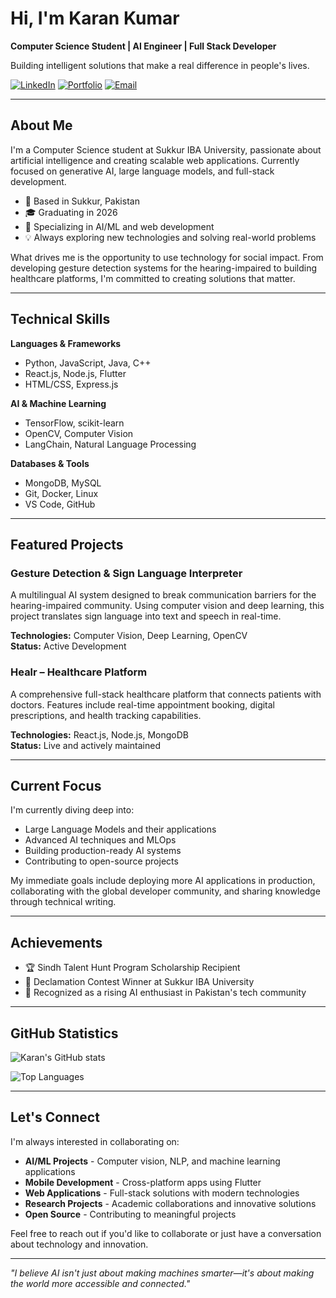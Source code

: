 # Hi, I'm Karan Kumar

**Computer Science Student | AI Engineer | Full Stack Developer**

Building intelligent solutions that make a real difference in people's lives.

[![LinkedIn](https://img.shields.io/badge/LinkedIn-0077B5?style=for-the-badge&logo=linkedin&logoColor=white)](https://linkedin.com/in/karantejwani/)
[![Portfolio](https://img.shields.io/badge/Portfolio-FF5722?style=for-the-badge&logo=google-chrome&logoColor=white)](https://karantejwani.github.io/portfolio)
[![Email](https://img.shields.io/badge/Email-D14836?style=for-the-badge&logo=gmail&logoColor=white)](mailto:karantejwani48@gmail.com)

---

## About Me

I'm a Computer Science student at Sukkur IBA University, passionate about artificial intelligence and creating scalable web applications. Currently focused on generative AI, large language models, and full-stack development.

- 📍 Based in Sukkur, Pakistan
- 🎓 Graduating in 2026
- 🔬 Specializing in AI/ML and web development
- 💡 Always exploring new technologies and solving real-world problems

What drives me is the opportunity to use technology for social impact. From developing gesture detection systems for the hearing-impaired to building healthcare platforms, I'm committed to creating solutions that matter.

---

## Technical Skills

**Languages & Frameworks**
- Python, JavaScript, Java, C++
- React.js, Node.js, Flutter
- HTML/CSS, Express.js

**AI & Machine Learning**
- TensorFlow, scikit-learn
- OpenCV, Computer Vision
- LangChain, Natural Language Processing

**Databases & Tools**
- MongoDB, MySQL
- Git, Docker, Linux
- VS Code, GitHub

---

## Featured Projects

### Gesture Detection & Sign Language Interpreter
A multilingual AI system designed to break communication barriers for the hearing-impaired community. Using computer vision and deep learning, this project translates sign language into text and speech in real-time.

**Technologies:** Computer Vision, Deep Learning, OpenCV  
**Status:** Active Development

### Healr – Healthcare Platform
A comprehensive full-stack healthcare platform that connects patients with doctors. Features include real-time appointment booking, digital prescriptions, and health tracking capabilities.

**Technologies:** React.js, Node.js, MongoDB  
**Status:** Live and actively maintained

---

## Current Focus

I'm currently diving deep into:
- Large Language Models and their applications
- Advanced AI techniques and MLOps
- Building production-ready AI systems
- Contributing to open-source projects

My immediate goals include deploying more AI applications in production, collaborating with the global developer community, and sharing knowledge through technical writing.

---

## Achievements

- 🏆 Sindh Talent Hunt Program Scholarship Recipient
- 🥇 Declamation Contest Winner at Sukkur IBA University
- 🌟 Recognized as a rising AI enthusiast in Pakistan's tech community

---

## GitHub Statistics

![Karan's GitHub stats](https://github-readme-stats.vercel.app/api?username=karantejwani&show_icons=true&theme=radical)

![Top Languages](https://github-readme-stats.vercel.app/api/top-langs/?username=karantejwani&layout=compact&theme=radical)

---

## Let's Connect

I'm always interested in collaborating on:

- **AI/ML Projects** - Computer vision, NLP, and machine learning applications
- **Mobile Development** - Cross-platform apps using Flutter
- **Web Applications** - Full-stack solutions with modern technologies
- **Research Projects** - Academic collaborations and innovative solutions
- **Open Source** - Contributing to meaningful projects

Feel free to reach out if you'd like to collaborate or just have a conversation about technology and innovation.

---

*"I believe AI isn't just about making machines smarter—it's about making the world more accessible and connected."*
